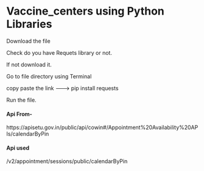 # Vaccine_centers using Python Libraries
<p>Download the file</p>
<p>Check do you have Requets library or not.</p>
<p>If not download it.</p> 
 <p>Go to file directory using Terminal<p>
<p>copy paste the link ---> pip install requests</p>
Run the file.
<h4>Api From-</h4>
https://apisetu.gov.in/public/api/cowin#/Appointment%20Availability%20APIs/calendarByPin
<h4>Api used</h4>
/v2/appointment/sessions/public/calendarByPin

